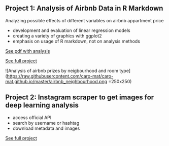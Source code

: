 ## Project 1: Analysis of Airbnb Data in R Markdown

Analyzing possible effects of different variables on airbnb appartment price
* development and evaluation of linear regression models
* creating a variety of graphics with ggplot2
* emphasis on usage of R markdown, not on analysis methods

[See pdf with analysis](https://github.com/caro-mat/airbnb/blob/master/03_rmarkdown/airbnb_main.pdf)

[See full project](https://github.com/caro-mat/airbnb)

![Analysis of airbnb prizes by neigbourhood and room type](https://raw.githubusercontent.com/caro-mat/caro-mat.github.io/master/airbnb_neighbourhood.png =250x250)



## Project 2: Instagram scraper to get images for deep learning analysis

* access official API
* search by username or hashtag
* download metadata and images

[See full project](https://github.com/caro-mat/insta_scraper)

